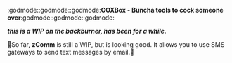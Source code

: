 :godmode::godmode::godmode:**COXBox - Buncha tools to cock someone over**:godmode::godmode::godmode:

***this is a WIP on the backburner, has been for a while.***

📧So far, **zComm** is still a WIP, but is looking good. It allows you to use SMS gateways to send text messages by email.📧

